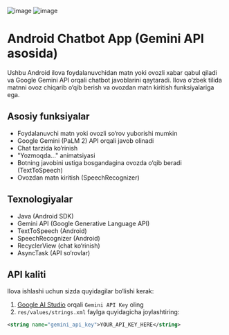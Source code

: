 ![image](https://github.com/user-attachments/assets/ff365e59-90b9-4a78-a5a5-92d40443b893) ![image](https://github.com/user-attachments/assets/f68b7143-db63-4de7-a998-7b7024021eb9)

# Android Chatbot App (Gemini API asosida)

Ushbu Android ilova foydalanuvchidan matn yoki ovozli xabar qabul qiladi va Google Gemini API orqali chatbot javoblarini qaytaradi. Ilova o‘zbek tilida matnni ovoz chiqarib o‘qib berish va ovozdan matn kiritish funksiyalariga ega.

## Asosiy funksiyalar

- Foydalanuvchi matn yoki ovozli so‘rov yuborishi mumkin
- Google Gemini (PaLM 2) API orqali javob olinadi
- Chat tarzida ko‘rinish
- "Yozmoqda..." animatsiyasi
- Botning javobini ustiga bosgandagina ovozda o‘qib beradi (TextToSpeech)
- Ovozdan matn kiritish (SpeechRecognizer)

## Texnologiyalar

- Java (Android SDK)
- Gemini API (Google Generative Language API)
- TextToSpeech (Android)
- SpeechRecognizer (Android)
- RecyclerView (chat ko‘rinish)
- AsyncTask (API so‘rovlar)

## API kaliti

Ilova ishlashi uchun sizda quyidagilar bo‘lishi kerak:

1. [Google AI Studio](https://aistudio.google.com/app/apikey) orqali `Gemini API Key` oling
2. `res/values/strings.xml` faylga quyidagicha joylashtiring:

```xml
<string name="gemini_api_key">YOUR_API_KEY_HERE</string>
